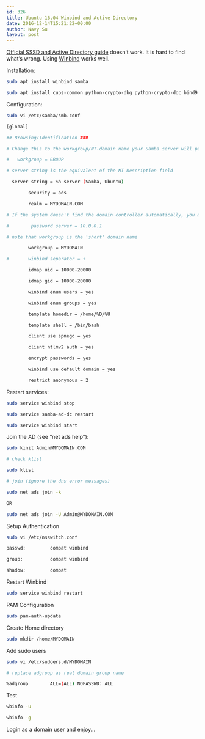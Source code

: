 ```yaml
---
id: 326
title: Ubuntu 16.04 Winbind and Active Directory
date: 2016-12-14T15:21:22+00:00
author: Navy Su
layout: post
---
```

<a href="https://help.ubuntu.com/lts/serverguide/sssd-ad.html" target="_blank">Official SSSD and Active Directory guide</a> doesn&#8217;t work. It is hard to find what&#8217;s wrong. Using <a href="https://help.ubuntu.com/community/ActiveDirectoryWinbindHowto" target="_blank">Winbind</a> works well.

Installation:

```bash
sudo apt install winbind samba

sudo apt install cups-common python-crypto-dbg python-crypto-doc bind9 bind9utils ctdb ldb-tools ntp smbldap-tools heimdal-clients libnss-winbind libpam-winbind
```

Configuration:

```bash
sudo vi /etc/samba/smb.conf
```

```bash
[global]

## Browsing/Identification ###

# Change this to the workgroup/NT-domain name your Samba server will part of

#   workgroup = GROUP

# server string is the equivalent of the NT Description field

  server string = %h server (Samba, Ubuntu)

        security = ads

        realm = MYDOMAIN.COM

# If the system doesn't find the domain controller automatically, you may need the following line

#        password server = 10.0.0.1

# note that workgroup is the 'short' domain name

        workgroup = MYDOMAIN

#       winbind separator = +

        idmap uid = 10000-20000

        idmap gid = 10000-20000

        winbind enum users = yes

        winbind enum groups = yes

        template homedir = /home/%D/%U

        template shell = /bin/bash

        client use spnego = yes

        client ntlmv2 auth = yes

        encrypt passwords = yes

        winbind use default domain = yes

        restrict anonymous = 2
```

Restart services:

```bash
sudo service winbind stop

sudo service samba-ad-dc restart

sudo service winbind start
```

Join the AD (see &#8220;net ads help&#8221;):

```bash
sudo kinit Admin@MYDOMAIN.COM

# check klist

sudo klist

# join (ignore the dns error messages)

sudo net ads join -k

OR

sudo net ads join -U Admin@MYDOMAIN.COM
```

Setup Authentication
  

```bash
sudo vi /etc/nsswitch.conf

```

```bash
passwd:         compat winbind

group:          compat winbind

shadow:         compat

```

Restart Winbind

```bash
sudo service winbind restart

```

PAM Configuration
  

```bash
sudo pam-auth-update

```

Create Home directory
  

```bash
sudo mkdir /home/MYDOMAIN

```

Add sudo users
  

```bash
sudo vi /etc/sudoers.d/MYDOMAIN

```

```bash
# replace adgroup as real domain group name

%adgroup        ALL=(ALL) NOPASSWD: ALL

```

Test
  

```bash
wbinfo -u

wbinfo -g

```

Login as a domain user and enjoy&#8230;